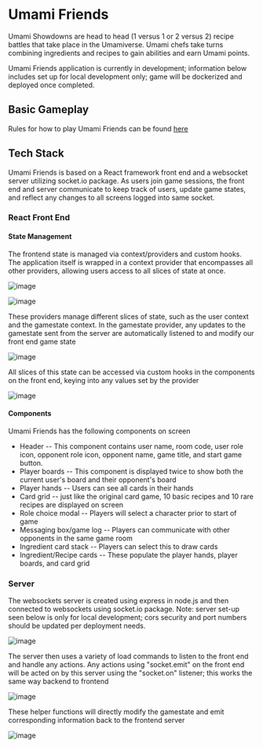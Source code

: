 # Umami Friends
Umami Showdowns are head to head (1 versus 1 or 2 versus 2) recipe battles that take place in the Umamiverse. Umami chefs take turns combining ingredients and recipes to gain abilities and earn Umami points.

Umami Friends application is currently in development; information below includes set up for local development only; game will be dockerized and deployed once completed.

## Basic Gameplay
Rules for how to play Umami Friends can be found [here](https://umamifriends.fandom.com/wiki/Card_Game_Ruleset)

## Tech Stack
Umami Friends is based on a React framework front end and a websocket server utilizing socket.io package. As users join game sessions, the front end and server communicate to keep track of users, update game states, and reflect any changes to all screens logged into same socket.

### React Front End
#### State Management
The frontend state is managed via context/providers and custom hooks. The application itself is wrapped in a context provider that encompasses all other providers, allowing users access to all slices of state at once.

![image](https://github.com/CaitlinConway/umami-friends/assets/65358987/6e56067f-af45-463e-8030-c6e199692421)

![image](https://github.com/CaitlinConway/umami-friends/assets/65358987/6534dc75-8d36-4063-b75b-eff29ef52b2b)

These providers manage different slices of state, such as the user context and the gamestate context. In the gamestate provider, any updates to the gamestate sent from the server are automatically listened to and modify our front end game state

![image](https://github.com/CaitlinConway/umami-friends/assets/65358987/64350f1a-10f8-4875-82d1-930ee8815e1a)

All slices of this state can be accessed via custom hooks in the components on the front end, keying into any values set by the provider

![image](https://github.com/CaitlinConway/umami-friends/assets/65358987/4068cb3e-fc08-4fb6-84d3-32ab0fe26377)


#### Components
Umami Friends has the following components on screen
- Header -- This component contains user name, room code, user role icon, opponent role icon, opponent name, game title, and start game button.
- Player boards -- This component is displayed twice to show both the current user's board and their opponent's board
- Player hands -- Users can see all cards in their hands
- Card grid -- just like the original card game, 10 basic recipes and 10 rare recipes are displayed on screen
- Role choice modal -- Players will select a character prior to start of game
- Messaging box/game log -- Players can communicate with other opponents in the same game room
- Ingredient card stack -- Players can select this to draw cards
- Ingredient/Recipe cards -- These populate the player hands, player boards, and card grid
  



### Server
The websockets server is created using express in node.js and then connected to websockets using socket.io package. Note: server set-up seen below is only for local development; cors security and port numbers should be updated per deployment needs.

![image](https://github.com/CaitlinConway/umami-friends/assets/65358987/9e99adc3-5f73-4821-8d02-73e09eec32d8)

The server then uses a variety of load commands to listen to the front end and handle any actions. Any actions using "socket.emit" on the front end will be acted on by this server using the "socket.on" listener; this works the same way backend to frontend

![image](https://github.com/CaitlinConway/umami-friends/assets/65358987/4d2788d0-64de-4894-83a8-bc784e6da31d)

These helper functions will directly modify the gamestate and emit corresponding information back to the frontend server

![image](https://github.com/CaitlinConway/umami-friends/assets/65358987/e0af6c73-2fb9-4e02-8830-85d3663f7f0f)

